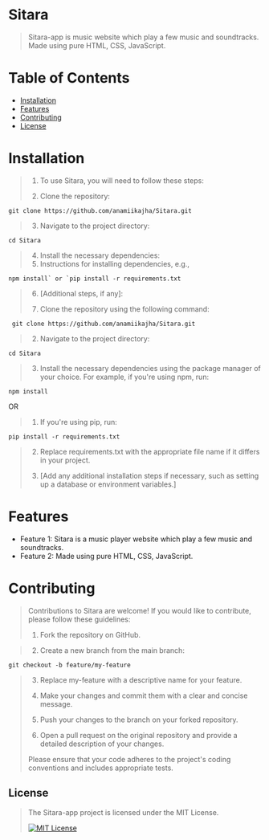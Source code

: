 # Sitara
> Sitara-app is music website which play a few music and soundtracks. Made using pure HTML, CSS, JavaScript.
>
# Table of Contents
- [Installation](#installation)
- [Features](#features)
- [Contributing](#contributing)
- [License](#license)

# Installation
>
> 1. To use Sitara, you will need to follow these steps:
>
> 2. Clone the repository:
 ```
git clone https://github.com/anamiikajha/Sitara.git
```
> 3. Navigate to the project directory:
 ```
 cd Sitara
```

> 4. Install the necessary dependencies:
> 5. Instructions for installing dependencies, e.g.,
 ```
npm install` or `pip install -r requirements.txt
```
> 6. [Additional steps, if any]:
>
> 1. Clone the repository using the following command:
```bash:
 git clone https://github.com/anamiikajha/Sitara.git
```
> 2. Navigate to the project directory:
```bash:
cd Sitara
```
> 3. Install the necessary dependencies using the package manager of your choice. For example, if you're using npm, run:
```
npm install
```
OR
> 1. If you're using pip, run:
```
pip install -r requirements.txt
```
> 2. Replace requirements.txt with the appropriate file name if it differs in your project.
>
> 3. [Add any additional installation steps if necessary, such as setting up a database or environment variables.]
>
# Features
- Feature 1: Sitara is a music player website which play a few music and soundtracks.
- Feature 2: Made using pure HTML, CSS, JavaScript.
>
# Contributing
>
> Contributions to Sitara are welcome! If you would like to contribute, please follow these guidelines:
>
> 1. Fork the repository on GitHub.
   
> 2. Create a new branch from the main branch:
```bash:
git checkout -b feature/my-feature
```
> 3. Replace my-feature with a descriptive name for your feature.
>
> 4. Make your changes and commit them with a clear and concise message.
>
> 5. Push your changes to the branch on your forked repository.
>
> 6. Open a pull request on the original repository and provide a detailed description of your changes.
> 
> Please ensure that your code adheres to the project's coding conventions and includes appropriate tests.

## License 
> The Sitara-app project is licensed under the MIT License.
> 
> [![MIT License](https://img.shields.io/badge/license-MIT-blue)](https://github.com/anamiikajha/HTTP-Server-Py/blob/master/LICENSE)
